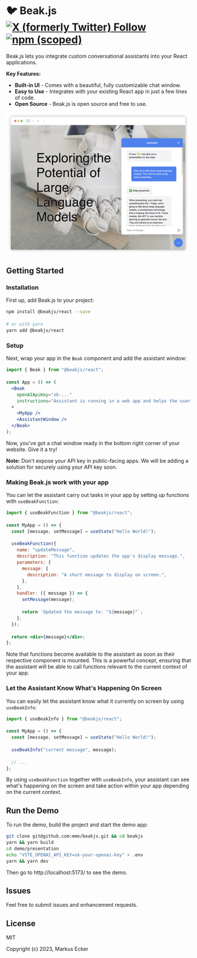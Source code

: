 # 🐦 Beak.js [![X (formerly Twitter) Follow](https://img.shields.io/twitter/follow/mme_xyz?style=flat&logo=x)](https://twitter.com/mme_xyz) [![npm (scoped)](https://img.shields.io/npm/v/%40beakjs/react)](https://www.npmjs.com/package/@beakjs/react)

Beak.js lets you integrate custom conversational assistants into your React applications.

**Key Features:**

- **Built-in UI** - Comes with a beautiful, fully customizable chat window.
- **Easy to Use** - Integrates with your existing React app in just a few lines of code.
- **Open Source** - Beak.js is open source and free to use.

<img src="docs/img/screenshot.png" width="500" alt="Beak.js Screenshot">

## Getting Started

### Installation

First up, add Beak.js to your project:

```bash
npm install @beakjs/react --save

# or with yarn
yarn add @beakjs/react
```

### Setup

Next, wrap your app in the `Beak` component and add the assistant window:

```jsx
import { Beak } from "@beakjs/react";

const App = () => (
  <Beak
    openAIApiKey="sk-..."
    instructions="Assistant is running in a web app and helps the user with XYZ."
  >
    <MyApp />
    <AssistantWindow />
  </Beak>
);
```

Now, you've got a chat window ready in the bottom right corner of your website. Give it a try!

**Note:** Don't expose your API key in public-facing apps. We will be adding a solution for securely using your API key soon.

### Making Beak.js work with your app

You can let the assistant carry out tasks in your app by setting up functions with `useBeakFunction`:

```jsx
import { useBeakFunction } from "@beakjs/react";

const MyApp = () => {
  const [message, setMessage] = useState("Hello World!");

  useBeakFunction({
    name: "updateMessage",
    description: "This function updates the app's display message.",
    parameters: {
      message: {
        description: "A short message to display on screen.",
      },
    },
    handler: ({ message }) => {
      setMessage(message);

      return `Updated the message to: "${message}"`;
    },
  });

  return <div>{message}</div>;
};
```

Note that functions become available to the assistant as soon as their respective component is mounted. This is a powerful concept, ensuring that the assistant will be able to call functions relevant to the current context of your app.

### Let the Assistant Know What's Happening On Screen

You can easily let the assistant know what it currently on screen by using `useBeakInfo`:

```jsx
import { useBeakInfo } from "@beakjs/react";

const MyApp = () => {
  const [message, setMessage] = useState("Hello World!");

  useBeakInfo("current message", message);

  // ...
};
```

By using `useBeakFunction` together with `useBeakInfo`, your assistant can see what's happening on the screen and take action within your app depending on the current context.

## Run the Demo

To run the demo, build the project and start the demo app:

```bash
git clone git@github.com:mme/beakjs.git && cd beakjs
yarn && yarn build
cd demo/presentation
echo "VITE_OPENAI_API_KEY=sk-your-openai-key" > .env
yarn && yarn dev
```

Then go to http://localhost:5173/ to see the demo.

## Issues

Feel free to submit issues and enhancement requests.

## License

MIT

Copyright (c) 2023, Markus Ecker
